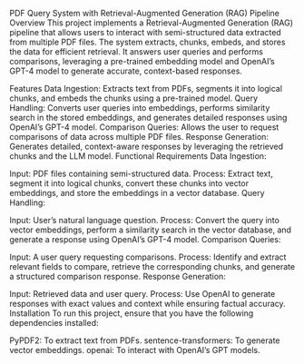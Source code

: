 PDF Query System with Retrieval-Augmented Generation (RAG) Pipeline
Overview
This project implements a Retrieval-Augmented Generation (RAG) pipeline that allows users to interact with semi-structured data extracted from multiple PDF files. The system extracts, chunks, embeds, and stores the data for efficient retrieval. It answers user queries and performs comparisons, leveraging a pre-trained embedding model and OpenAI’s GPT-4 model to generate accurate, context-based responses.

Features
Data Ingestion: Extracts text from PDFs, segments it into logical chunks, and embeds the chunks using a pre-trained model.
Query Handling: Converts user queries into embeddings, performs similarity search in the stored embeddings, and generates detailed responses using OpenAI’s GPT-4 model.
Comparison Queries: Allows the user to request comparisons of data across multiple PDF files.
Response Generation: Generates detailed, context-aware responses by leveraging the retrieved chunks and the LLM model.
Functional Requirements
Data Ingestion:

Input: PDF files containing semi-structured data.
Process: Extract text, segment it into logical chunks, convert these chunks into vector embeddings, and store the embeddings in a vector database.
Query Handling:

Input: User’s natural language question.
Process: Convert the query into vector embeddings, perform a similarity search in the vector database, and generate a response using OpenAI’s GPT-4 model.
Comparison Queries:

Input: A user query requesting comparisons.
Process: Identify and extract relevant fields to compare, retrieve the corresponding chunks, and generate a structured comparison response.
Response Generation:

Input: Retrieved data and user query.
Process: Use OpenAI to generate responses with exact values and context while ensuring factual accuracy.
Installation
To run this project, ensure that you have the following dependencies installed:

PyPDF2: To extract text from PDFs.
sentence-transformers: To generate vector embeddings.
openai: To interact with OpenAI’s GPT models.
